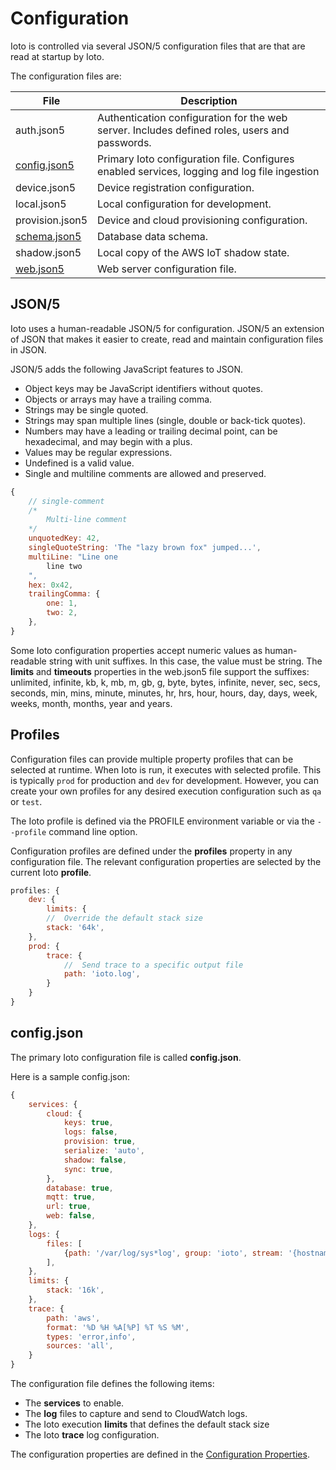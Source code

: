 # Configuration

Ioto is controlled via several JSON/5 configuration files that are that are read at startup by Ioto.

The configuration files are:

| File | Description |
|-|-|
| auth.json5 | Authentication configuration for the web server. Includes defined roles, users and passwords.|
| [config.json5](../properties/) | Primary Ioto configuration file. Configures enabled services, logging and log file ingestion |
| device.json5 | Device registration configuration. |
| local.json5 | Local configuration for development. |
| provision.json5 | Device and cloud provisioning configuration. |
| [schema.json5](../../database/schemas/overview/) | Database data schema. |
| shadow.json5 | Local copy of the AWS IoT shadow state. |
| [web.json5](../web/configuration.md) | Web server configuration file. |


## JSON/5

Ioto uses a human-readable JSON/5 for configuration. JSON/5 an extension of JSON that makes it easier to create, read and maintain configuration files in JSON.

JSON/5 adds the following JavaScript features to JSON.

* Object keys may be JavaScript identifiers without quotes.
* Objects or arrays may have a trailing comma.
* Strings may be single quoted.
* Strings may span multiple lines (single, double or back-tick quotes).
* Numbers may have a leading or trailing decimal point, can be hexadecimal, and may begin with a plus.
* Values may be regular expressions.
* Undefined is a valid value.
* Single and multiline comments are allowed and preserved.

```javascript
{
    // single-comment
    /*
        Multi-line comment
    */
    unquotedKey: 42,
    singleQuoteString: 'The "lazy brown fox" jumped...',
    multiLine: "Line one
        line two
    ",
    hex: 0x42,
    trailingComma: {
        one: 1,
        two: 2,
    },
}
```

Some Ioto configuration properties accept numeric values as human-readable string with unit suffixes. In this case, the value must be string. The **limits** and **timeouts** properties in the web.json5 file support the suffixes: unlimited, infinite, kb, k, mb, m, gb, g, byte, bytes, infinite, never, sec, secs, seconds, min, mins, minute, minutes, hr, hrs, hour, hours, day, days, week, weeks, month, months, year and years.

## Profiles

Configuration files can provide multiple property profiles that can be selected at runtime. When Ioto is run, it executes with selected profile. This is typically `prod` for production and `dev` for development. However, you can create your own profiles for any desired execution configuration such as `qa` or `test`.

The Ioto profile is defined via the PROFILE environment variable or via the `--profile` command line option.

Configuration profiles are defined under the **profiles** property in any configuration file. The relevant configuration properties are selected by the current Ioto **profile**.

```javascript
profiles: {
    dev: {
        limits: {
        //  Override the default stack size
        stack: '64k',
    },
    prod: {
        trace: {
            //  Send trace to a specific output file
            path: 'ioto.log',
        }
    }
}
```

## config.json

The primary Ioto configuration file is called **config.json**.

Here is a sample config.json:

```javascript
{
    services: {
        cloud: {
            keys: true,
            logs: false,
            provision: true,
            serialize: 'auto',
            shadow: false,
            sync: true,
        },
        database: true,
        mqtt: true,
        url: true,
        web: false,
    },
    logs: {
        files: [
            {path: '/var/log/sys*log', group: 'ioto', stream: '{hostname}' }
        ],
    },
    limits: {
        stack: '16k',
    },
    trace: {
        path: 'aws',
        format: '%D %H %A[%P] %T %S %M',
        types: 'error,info',
        sources: 'all',
    }
}
```

The configuration file defines the following items:

* The **services** to enable.
* The **log** files to capture and send to CloudWatch logs.
* The Ioto execution **limits** that defines the default stack size
* The Ioto **trace** log configuration.

The configuration properties are defined in the [Configuration Properties](./properties.md).
